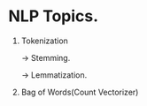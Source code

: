 # NLP Topics.

  1. Tokenization
   
       -> Stemming.
     
       -> Lemmatization.
   
  2. Bag of Words(Count Vectorizer)

